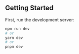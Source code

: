 

## Getting Started

First, run the development server:

```bash
npm run dev
# or
yarn dev
# or
pnpm dev
```


